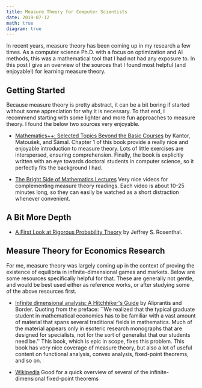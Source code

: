 ```yaml
---
title: Measure Theory for Computer Scientists
date: 2019-07-12
math: true
diagram: true
---
```


In recent years, measure theory has been coming up in my research a few times. As a computer science Ph.D. with a focus on optimization and AI methods, this was a mathematical tool that I had not had any exposure to. In this post I give an overview of the sources that I found most helpful (and enjoyable!) for learning measure theory.


## Getting Started

Because measure theory is pretty abstract, it can be a bit boring if started without some appreciation for why it is necessary. To that end, I recommend starting with some lighter and more fun approaches to measure theory. I found the below two sources very enjoyable.

* [Mathematics++: Selected Topics Beyond the Basic Courses](https://bookstore.ams.org/stml-75) by Kantor, Matoušek, and Šámal. Chapter 1 of this book provide a really nice and enjoyable introduction to measure theory. Lots of little exercises are interspersed, ensuring comprehension. Finally, the book is explicitly written with an eye towards doctoral students in computer science, so it perfectly fits the background I had.

* [The Bright Side of Mathematics Lectures](https://www.youtube.com/playlist?list=PLBh2i93oe2qvMVqAzsX1Kuv6-4fjazZ8j) Very nice videos for complementing measure theory readings. Each video is about 10-25 minutes long, so they can easily be watched as a short distraction whenever convenient.


## A Bit More Depth

* [A First Look at Rigorous Probability Theory](http://probability.ca/jeff/grprobbook.html) by Jeffrey S. Rosenthal. 

## Measure Theory for Economics Research

For me, measure theory was largely coming up in the context of proving the existence of equilibria in infinite-dimensional games and markets. Below are some resources specifically helpful for that. These are generally not gentle, and would be best used either as reference works, or after studying some of the above resources first.

* [Infinite dimensional analysis: A Hitchhiker's Guide](https://www.springer.com/gp/book/9783540295860) by Aliprantis and Border. Quoting from the preface: ``We realized that the typical graduate student in mathematical economics has to be familiar with a vast amount of material that spans several traditional fields in mathematics. Much of the material appears only in esoteric research monographs that are designed for specialists, not for the sort of generalist that our students need be.'' This book, which is epic in scope, fixes this problem. This book has very nice coverage of measure theory, but also a lot of useful content on functional analysis, convex analysis, fixed-point theorems, and so on.

* [Wikipedia](https://en.wikipedia.org/wiki/Fixed-point_theorems_in_infinite-dimensional_spaces) Good for a quick overview of several of the infinite-dimensional fixed-point theorems
